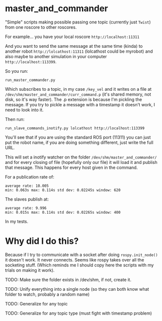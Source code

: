 master_and_commander
===

"Simple" scripts making possible passing one topic (currently just `Twist`) from one roscore to 
other roscores.

For example... you have your local roscore `http://localhost:11311`

And you want to send the same message at the same time (kinda) to another robot `http://lolcathost:11311` (lolcathost could be myrobot) and also maybe
to another simulation in your computer `http://localhost:113399`.

So you run:

	run_master_commander.py

Which subscribes to a topic, in my case `/key_vel` and it writes on a file at `/dev/shm/master_and_commander/curr_command.p` (it's shared memory, not disk, so it's way faster). The .p extension is because I'm pickling the message. If you try to pickle a message with a timestamp it doesn't work, I need to look into it.

Then run:

	run_slave_commands_inotify.py lolcathost http://localhost:113399

You'll see that if you are using the standard ROS port (11311) you can just put the robot name, if you are doing something different,
just write the full URL.

This will set a inotify watcher on the folder `/dev/shm/master_and_commander/` and for every closing of file (hopefully only our file) it
will load it and publish that message. This happens for every host given in the command.

For a publication rate of:

	average rate: 10.005
	min: 0.063s max: 0.114s std dev: 0.02245s window: 620

The slaves publish at:

	average rate: 9.996
	min: 0.015s max: 0.114s std dev: 0.02265s window: 400


In my tests.


# Why did I do this?
Because if I try to communicate with a socket after doing `rospy.init_node()` it doesn't work. It never connects. Seems like rospy takes over all the socketing stuff. (Which reminds me I should copy here the scripts with my trials on making it work).


TODO: Make sure the folder exists in /dev/shm, if not, create it.

TODO: Unify everything into a single node (so they can both know what folder to watch, probably a random name)

TODO: Generalize for any topic

TODO: Generalize for any topic type (must fight with timestamp problem)
